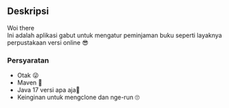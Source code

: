 ## Deskripsi

Woi there <br>
Ini adalah aplikasi gabut untuk mengatur peminjaman buku seperti layaknya perpustakaan versi online 😎

### Persyaratan
-  Otak 😜
-  Maven 🧰
-  Java 17 versi apa aja🧰
-  Keinginan untuk mengclone dan nge-run 🙄 
